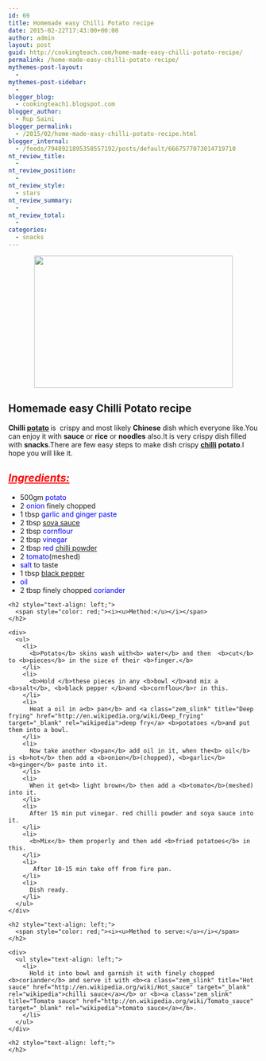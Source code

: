 ```yaml
---
id: 69
title: Homemade easy Chilli Potato recipe
date: 2015-02-22T17:43:00+00:00
author: admin
layout: post
guid: http://cookingteach.com/home-made-easy-chilli-potato-recipe/
permalink: /home-made-easy-chilli-potato-recipe/
mythemes-post-layout:
  - 
mythemes-post-sidebar:
  - 
blogger_blog:
  - cookingteach1.blogspot.com
blogger_author:
  - Rup Saini
blogger_permalink:
  - /2015/02/home-made-easy-chilli-potato-recipe.html
blogger_internal:
  - /feeds/7948921895358557192/posts/default/6667577073014719710
nt_review_title:
  - 
nt_review_position:
  - 
nt_review_style:
  - stars
nt_review_summary:
  - 
nt_review_total:
  - 
categories:
  - snacks
---
```

<div dir="ltr" style="text-align: left;">
  <div style="clear: both; text-align: center;">
    <a style="margin-left: 1em; margin-right: 1em;" href="http://1.bp.blogspot.com/-oIrUlNT5W9A/VOoJ96pKIpI/AAAAAAAAAF0/n2etN58OGDY/s1600/2.jpg"><img src="http://1.bp.blogspot.com/-oIrUlNT5W9A/VOoJ96pKIpI/AAAAAAAAAF0/n2etN58OGDY/s1600/2.jpg" alt="" width="400" height="266" border="0" /></a>
  </div>
  
  <h2 style="text-align: left;">
    Homemade easy Chilli Potato recipe
  </h2>
  
  <div style="text-align: left;">
    <b>Chilli <a class="zem_slink" title="Potato" href="http://en.wikipedia.org/wiki/Potato" target="_blank" rel="wikipedia">potato</a> </b>is  crispy and most likely <b>Chinese</b> dish which everyone like.You can enjoy it with <b>sauce</b> or <b>rice</b> or <b>noodles</b> also.It is very crispy dish filled with <b>snacks</b>.There are few easy steps to make dish crispy <b><a class="zem_slink" title="Chili pepper" href="http://en.wikipedia.org/wiki/Chili_pepper" target="_blank" rel="wikipedia">chilli</a> potato</b>.I hope you will like it.
  </div>
  
  <h2 style="text-align: left;">
    <i style="color: red;"><u>Ingredients:</u></i>
  </h2>
  
  <div>
    <ul style="text-align: left;">
      <li>
        500gm <span style="color: blue;">potato</span>
      </li>
      <li>
        2 <span style="color: blue;">onion</span> finely chopped
      </li>
      <li>
        1 tbsp <span style="color: blue;">garlic and ginger paste</span>
      </li>
      <li>
        2 tbsp <span style="color: blue;"><a class="zem_slink" title="Soy sauce" href="http://en.wikipedia.org/wiki/Soy_sauce" target="_blank" rel="wikipedia">soya sauce</a></span>
      </li>
      <li>
        2 tbsp <span style="color: blue;">cornflour</span>
      </li>
      <li>
        2 tbsp <span style="color: blue;">vinegar</span>
      </li>
      <li>
        2 tbsp <span style="color: blue;">red <a class="zem_slink" title="Chili powder" href="http://en.wikipedia.org/wiki/Chili_powder" target="_blank" rel="wikipedia">chilli powder</a></span>
      </li>
      <li>
        2 <span style="color: blue;">tomato</span>(meshed)
      </li>
      <li>
        <span style="color: blue;">salt</span> to taste
      </li>
      <li>
        1 tbsp <span style="color: blue;"><a class="zem_slink" title="Black pepper" href="http://en.wikipedia.org/wiki/Black_pepper" target="_blank" rel="wikipedia">black pepper</a></span>
      </li>
      <li>
        <span style="color: blue;">oil</span>
      </li>
      <li>
        2 tbsp finely chopped <span style="color: blue;">coriander</span>
      </li>
    </ul>
    
    <h2 style="text-align: left;">
      <span style="color: red;"><i><u>Method:</u></i></span>
    </h2>
    
    <div>
      <ul>
        <li>
          <b>Potato</b> skins wash with<b> water</b> and then  <b>cut</b> to <b>pieces</b> in the size of their <b>finger.</b>
        </li>
        <li>
          <b>Hold </b>these pieces in any <b>bowl </b>and mix a <b>salt</b>, <b>black pepper </b>and <b>cornflou</b>r in this.
        </li>
        <li>
          Heat a oil in a<b> pan</b> and <a class="zem_slink" title="Deep frying" href="http://en.wikipedia.org/wiki/Deep_frying" target="_blank" rel="wikipedia">deep fry</a> <b>potatoes </b>and put them into a bowl.
        </li>
        <li>
          Now take another <b>pan</b> add oil in it, when the<b> oil</b> is <b>hot</b> then add a <b>onion</b>(chopped), <b>garlic</b> <b>ginger</b> paste into it.
        </li>
        <li>
          When it get<b> light brown</b> then add a <b>tomato</b>(meshed) into it.
        </li>
        <li>
          After 15 min put vinegar. red chilli powder and soya sauce into it.
        </li>
        <li>
          <b>Mix</b> them properly and then add <b>fried potatoes</b> in this.
        </li>
        <li>
           After 10-15 min take off from fire pan.
        </li>
        <li>
          Dish ready.
        </li>
      </ul>
    </div>
    
    <h2 style="text-align: left;">
      <span style="color: red;"><i><u>Method to serve:</u></i></span>
    </h2>
    
    <div>
      <ul style="text-align: left;">
        <li>
          Hold it into bowl and garnish it with finely chopped <b>coriander</b> and serve it with <b><a class="zem_slink" title="Hot sauce" href="http://en.wikipedia.org/wiki/Hot_sauce" target="_blank" rel="wikipedia">chilli sauce</a></b> or <b><a class="zem_slink" title="Tomato sauce" href="http://en.wikipedia.org/wiki/Tomato_sauce" target="_blank" rel="wikipedia">tomato sauce</a></b>.
        </li>
      </ul>
    </div>
    
    <h2 style="text-align: left;">
    </h2>
  </div>
</div>